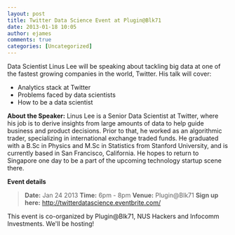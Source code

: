 ```yaml
---
layout: post
title: Twitter Data Science Event at Plugin@Blk71
date: 2013-01-18 10:05
author: ejames
comments: true
categories: [Uncategorized]
---
```

Data Scientist Linus Lee will be speaking about tackling big data at one of the fastest growing companies in the world, Twitter. His talk will cover:
 
- Analytics stack at Twitter
- Problems faced by data scientists
- How to be a data scientist
 
<strong>About the Speaker:</strong> Linus Lee is a Senior Data Scientist at Twitter, where his job is to derive insights from large amounts of data to help guide business and product decisions. Prior to that, he worked as an algorithmic trader, specializing in international exchange traded funds. He graduated with a B.Sc in Physics and M.Sc in Statistics from Stanford University, and is currently based in San Francisco, California. He hopes to return to Singapore one day to be a part of the upcoming technology startup scene there.

<strong>Event details</strong>
<blockquote><strong>Date:</strong> Jan 24 2013
<strong>Time:</strong> 6pm - 8pm
<strong>Venue:</strong> Plugin@Blk71
<strong>Sign up here:</strong> <a href="http://twitterdatascience.eventbrite.com/">http://twitterdatascience.eventbrite.com/</a></blockquote>

This event is co-organized by Plugin@Blk71, NUS Hackers and Infocomm Investments. We'll be hosting!
